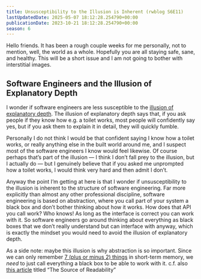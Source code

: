 ```yaml
---
title: Unsusceptibility to the Illusion is Inherent (rwblog S6E11)
lastUpdatedDate: 2025-05-07 18:12:28.254790+00:00
publicationDate: 2023-10-21 18:12:28.254790+00:00
season: 6
---
```


Hello friends. It has been a rough couple weeks for me personally, not to mention, well, the world as a whole. Hopefully you are all staying safe, sane, and healthy. This will be a short issue and I am not going to bother with interstitial images.

## Software Engineers and the Illusion of Explanatory Depth

I wonder if software engineers are less susceptible to the [illusion of explanatory depth](https://www.experimental-history.com/i/57359087/the-illusion-of-explanatory-depth). The illusion of explanatory depth says that, if you ask people if they know how e.g. a toilet works, most people will confidently say yes, but if you ask them to explain it in detail, they will quickly fumble.

Personally I do not think I would be that confident saying I know how a toilet works, or really anything else in the built world around me, and I suspect most of the software engineers I know would feel likewise. Of course perhaps that’s part of the illusion — I think I don’t fall prey to the illusion, but I actually do — but I genuinely believe that if you asked me unprompted how a toilet works, I would think very hard and then admit I don’t.

Anyway the point I’m getting at here is that I wonder if unsusceptibility to the illusion is inherent to the structure of software engineering. Far more explicitly than almost any other professional discipline, software engineering is based on abstraction, where you call part of your system a black box and don’t bother thinking about how it works. How does that API you call work? Who knows! As long as the interface is correct you can work with it. So software engineers go around thinking about everything as black boxes that we don’t really understand but can interface with anyway, which is exactly the mindset you would need to avoid the illusion of explanatory depth.

As a side note: maybe this illusion is why abstraction is so important. Since we can only remember [7 (plus or minus 2) things](https://en.wikipedia.org/wiki/The_Magical_Number_Seven,_Plus_or_Minus_Two) in short-term memory, we _need_ to just call everything a black box to be able to work with it. c.f. also [this article](https://loup-vaillant.fr/articles/source-of-readability) titled “The Source of Readability”